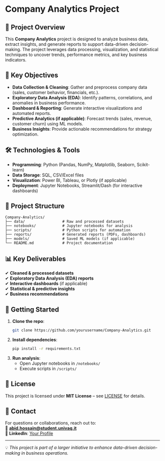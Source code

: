 # Company Analytics Project  

## 📌 **Project Overview**  
This **Company Analytics** project is designed to analyze business data, extract insights, and generate reports to support data-driven decision-making. The project leverages data processing, visualization, and statistical techniques to uncover trends, performance metrics, and key business indicators.  

## 🎯 **Key Objectives**  
- **Data Collection & Cleaning**: Gather and preprocess company data (sales, customer behavior, financials, etc.).  
- **Exploratory Data Analysis (EDA)**: Identify patterns, correlations, and anomalies in business performance.  
- **Dashboard & Reporting**: Generate interactive visualizations and automated reports.  
- **Predictive Analytics (if applicable)**: Forecast trends (sales, revenue, customer churn) using ML models.  
- **Business Insights**: Provide actionable recommendations for strategy optimization.  

## 🛠 **Technologies & Tools**  
- **Programming**: Python (Pandas, NumPy, Matplotlib, Seaborn, Scikit-learn)  
- **Data Storage**: SQL, CSV/Excel files  
- **Visualization**: Power BI, Tableau, or Plotly (if applicable)  
- **Deployment**: Jupyter Notebooks, Streamlit/Dash (for interactive dashboards)  

## 📂 **Project Structure**  
```
Company-Analytics/  
├── data/                 # Raw and processed datasets  
├── notebooks/            # Jupyter notebooks for analysis  
├── scripts/              # Python scripts for automation  
├── reports/              # Generated reports (PDFs, dashboards)  
├── models/               # Saved ML models (if applicable)  
└── README.md             # Project documentation  
```  

## 📊 **Key Deliverables**  
✔ **Cleaned & processed datasets**  
✔ **Exploratory Data Analysis (EDA) reports**  
✔ **Interactive dashboards** (if applicable)  
✔ **Statistical & predictive insights**  
✔ **Business recommendations**  

## 🚀 **Getting Started**  
1. **Clone the repo**:  
   ```bash  
   git clone https://github.com/yourusername/Company-Analytics.git  
   ```  
2. **Install dependencies**:  
   ```bash  
   pip install -r requirements.txt  
   ```  
3. **Run analysis**:  
   - Open Jupyter notebooks in `/notebooks/`  
   - Execute scripts in `/scripts/`  

## 📄 **License**  
This project is licensed under **MIT License** – see [LICENSE](LICENSE) for details.  

## 📧 **Contact**  
For questions or collaborations, reach out to:  
📩 **abid.hossain@student.univaq.it**  
🔗 **LinkedIn**: [Your Profile](https://linkedin.com/in/abidanick)  

---  
💡 *This project is part of a larger initiative to enhance data-driven decision-making in business operations.*

